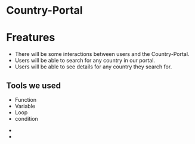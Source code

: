# Country-Portal

# Freatures 
+ There will be some interactions between users and the Country-Portal.
+ Users will be able to search for any country in our portal.
+ Users will be able to see details for any country they search for.
  

  


## Tools we used
+ Function
+ Variable
+ Loop
+ condition

- 

- 
